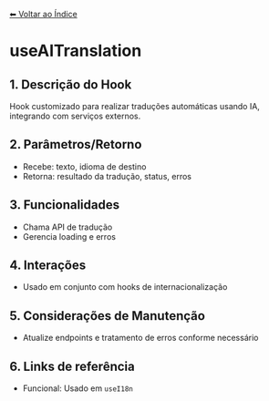 [⬅ Voltar ao Índice](../README_INDEX.md)

# useAITranslation

## 1. Descrição do Hook
Hook customizado para realizar traduções automáticas usando IA, integrando com serviços externos.

## 2. Parâmetros/Retorno
- Recebe: texto, idioma de destino
- Retorna: resultado da tradução, status, erros

## 3. Funcionalidades
- Chama API de tradução
- Gerencia loading e erros

## 4. Interações
- Usado em conjunto com hooks de internacionalização

## 5. Considerações de Manutenção
- Atualize endpoints e tratamento de erros conforme necessário

## 6. Links de referência
- Funcional: Usado em `useI18n`
